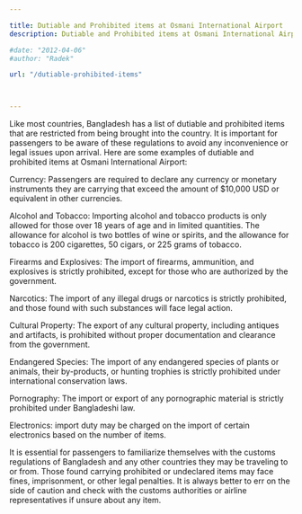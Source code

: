 ```yaml
---

title: Dutiable and Prohibited items at Osmani International Airport
description: Dutiable and Prohibited items at Osmani International Airport (ZYL)

#date: "2012-04-06"
#author: "Radek"

url: "/dutiable-prohibited-items"



---
```


Like most countries, Bangladesh has a list of dutiable and prohibited items that are restricted from being brought into the country. It is important for passengers to be aware of these regulations to avoid any inconvenience or legal issues upon arrival. Here are some examples of dutiable and prohibited items at Osmani International Airport:

Currency: Passengers are required to declare any currency or monetary instruments they are carrying that exceed the amount of $10,000 USD or equivalent in other currencies.

Alcohol and Tobacco: Importing alcohol and tobacco products is only allowed for those over 18 years of age and in limited quantities. The allowance for alcohol is two bottles of wine or spirits, and the allowance for tobacco is 200 cigarettes, 50 cigars, or 225 grams of tobacco.

Firearms and Explosives: The import of firearms, ammunition, and explosives is strictly prohibited, except for those who are authorized by the government.

Narcotics: The import of any illegal drugs or narcotics is strictly prohibited, and those found with such substances will face legal action.

Cultural Property: The export of any cultural property, including antiques and artifacts, is prohibited without proper documentation and clearance from the government.

Endangered Species: The import of any endangered species of plants or animals, their by-products, or hunting trophies is strictly prohibited under international conservation laws.

Pornography: The import or export of any pornographic material is strictly prohibited under Bangladeshi law.

Electronics: import duty may be charged on the import of certain electronics based on the number of items. 

It is essential for passengers to familiarize themselves with the customs regulations of Bangladesh and any other countries they may be traveling to or from. Those found carrying prohibited or undeclared items may face fines, imprisonment, or other legal penalties. It is always better to err on the side of caution and check with the customs authorities or airline representatives if unsure about any item.
